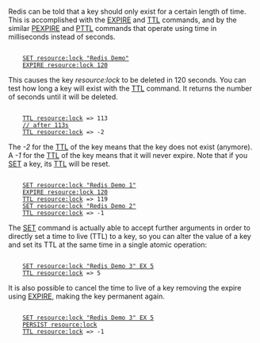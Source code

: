 Redis can be told that a key should only exist for a certain length of time.
This is accomplished with the [EXPIRE](#help) and [TTL](#help) commands,
and by the similar [PEXPIRE](#help) and [PTTL](#help) commands that
operate using time in milliseconds instead of seconds.

<pre><code>
    <a href="#run">SET resource:lock "Redis Demo"</a>
    <a href="#run">EXPIRE resource:lock 120</a>
</code></pre>

This causes the key *resource:lock* to be deleted in 120 seconds. You can test
how long a key will exist with the [TTL](#help) command. It returns the number of
seconds until it will be deleted.

<pre><code>
    <a href="#run">TTL resource:lock</a> => 113
    <a href="#comment" class="comment">// after 113s</a>
    <a href="#run">TTL resource:lock</a> => -2
</code></pre>

The *-2* for the [TTL](#help) of the key means that the key does not exist (anymore).
A *-1* for the [TTL](#help) of the key means that it will never expire. Note
that if you [SET](#help) a key, its [TTL](#help) will be reset.

<pre><code>
    <a href="#run">SET resource:lock "Redis Demo 1"</a>
    <a href="#run">EXPIRE resource:lock 120</a>
    <a href="#run">TTL resource:lock</a> => 119
    <a href="#run">SET resource:lock "Redis Demo 2"</a>
    <a href="#run">TTL resource:lock</a> => -1
</code></pre>

The [SET](#help) command is actually able to accept further arguments in order to
directly set a time to live (TTL) to a key, so you can alter the value of a key
and set its TTL at the same time in a single atomic operation:

<pre><code>
    <a href="#run">SET resource:lock "Redis Demo 3" EX 5</a>
    <a href="#run">TTL resource:lock</a> => 5
</code></pre>

It is also possible to cancel the time to live of a key removing the expire using
[EXPIRE](#help), making the key permanent again.

<pre><code>
    <a href="#run">SET resource:lock "Redis Demo 3" EX 5</a>
    <a href="#run">PERSIST resource:lock</a>
    <a href="#run">TTL resource:lock</a> => -1
</code></pre>
